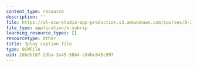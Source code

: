 ```yaml
---
content_type: resource
description: ''
file: https://ol-ocw-studio-app-production.s3.amazonaws.com/courses/8-286-the-early-universe-fall-2013/2dbdb1872dba3a4558b4c04bc645c997_MKPswx4hjec.srt
file_type: application/x-subrip
learning_resource_types: []
resourcetype: Other
title: 3play caption file
type: OCWFile
uid: 2dbdb187-2dba-3a45-58b4-c04bc645c997
---
```

